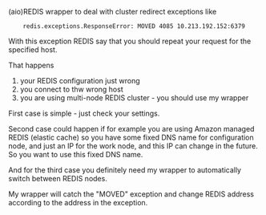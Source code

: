(aio)REDIS wrapper to deal with cluster redirect exceptions like

        redis.exceptions.ResponseError: MOVED 4085 10.213.192.152:6379

With this exception REDIS say that you should repeat your request for
the specified host.

That happens
1) your REDIS configuration just wrong
2) you connect to thw wrong host
3) you are using multi-node REDIS cluster - you should use my wrapper

First case is simple - just check your settings.

Second case could happen if for example you are using Amazon managed REDIS (elastic cache)
so you have some fixed DNS name for configuration node, and just an IP
for the work node, and this IP can change in the future.
So you want to use this fixed DNS name.

And for the third case you definitely need my wrapper to automatically switch between
REDIS nodes.

My wrapper will catch the "MOVED" exception and change REDIS address
according to the address in the exception.
